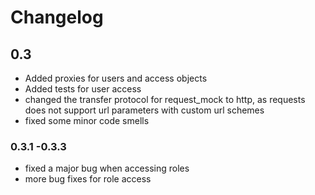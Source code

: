 # Changelog
## 0.3
- Added proxies for users and access objects
- Added tests for user access
- changed the transfer protocol for request_mock to http, as requests does not support url parameters with custom url schemes
- fixed some minor code smells
### 0.3.1 -0.3.3
- fixed a major bug when accessing roles
- more bug fixes for role access